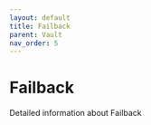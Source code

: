 ```yaml
---
layout: default
title: Failback
parent: Vault
nav_order: 5
---
```

# Failback

Detailed information about Failback